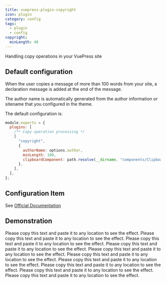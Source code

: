 ```yaml
---
title: vuepress-plugin-copyright
icon: plugin
category: config
tags:
  - plugin
  - config
copyright:
  minLength: 40
---
```


Handling copy operations in your VuePress site

<!-- more -->

## Default configuration

When the user copies a message of more than 100 words from your site, a declaration message is added at the end of the message.

The author name is automatically generated from the author information or sitename that you configured in the theme.

The default configuration is:

```js {4-11}
module.exports = {
  plugins: [
    /** Copy operation processing */
    [
      "copyright",
      {
        authorName: options.author,
        minLength: 100,
        clipboardComponent: path.resolve(__dirname, "components/Clipboard.vue"),
      },
    ],
  ],
};
```

## Configuration Item

See [Official Documentation](https://vuepress.github.io/en/plugins/copyright/#Configs)

## Demonstration

Please copy this text and paste it to any location to see the effect. Please copy this text and paste it to any location to see the effect. Please copy this text and paste it to any location to see the effect. Please copy this text and paste it to any location to see the effect. Please copy this text and paste it to any location to see the effect. Please copy this text and paste it to any location to see the effect. Please copy this text and paste it to any location to see the effect. Please copy this text and paste it to any location to see the effect. Please copy this text and paste it to any location to see the effect. Please copy this text and paste it to any location to see the effect.
